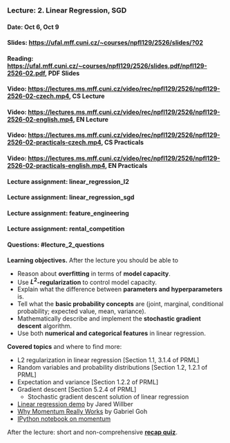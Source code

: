 ### Lecture: 2. Linear Regression, SGD
#### Date: Oct 6, Oct 9
#### Slides: https://ufal.mff.cuni.cz/~courses/npfl129/2526/slides/?02
#### Reading: https://ufal.mff.cuni.cz/~courses/npfl129/2526/slides.pdf/npfl129-2526-02.pdf, PDF Slides
#### Video: https://lectures.ms.mff.cuni.cz/video/rec/npfl129/2526/npfl129-2526-02-czech.mp4, CS Lecture
#### Video: https://lectures.ms.mff.cuni.cz/video/rec/npfl129/2526/npfl129-2526-02-english.mp4, EN Lecture
#### Video: https://lectures.ms.mff.cuni.cz/video/rec/npfl129/2526/npfl129-2526-02-practicals-czech.mp4, CS Practicals
#### Video: https://lectures.ms.mff.cuni.cz/video/rec/npfl129/2526/npfl129-2526-02-practicals-english.mp4, EN Practicals
#### Lecture assignment: linear_regression_l2
#### Lecture assignment: linear_regression_sgd
#### Lecture assignment: feature_engineering
#### Lecture assignment: rental_competition
#### Questions: #lecture_2_questions

**Learning objectives.** After the lecture you should be able to

- Reason about **overfitting** in terms of **model capacity**.
- Use **$L^2$-regularization** to control model capacity.
- Explain what the difference between **parameters and hyperparameters** is.
- Tell what the **basic probability concepts** are (joint, marginal, conditional probability; expected value, mean, variance).
- Mathematically describe and implement the **stochastic gradient descent** algorithm.
- Use both **numerical and categorical features** in linear regression.

**Covered topics** and where to find more:

- L2 regularization in linear regression [Section 1.1, 3.1.4 of PRML]
- Random variables and probability distributions [Section 1.2, 1.2.1 of PRML]
- Expectation and variance [Section 1.2.2 of PRML]
- Gradient descent [Section 5.2.4 of PRML]
  - Stochastic gradient descent solution of linear regression
- [Linear regression demo](https://mlu-explain.github.io/linear-regression) by Jared Willber
- [Why Momentum Really Works](https://distill.pub/2017/momentum/) by Gabriel Goh
- [IPython notebook on momentum](https://github.com/ufal/npfl129/blob/master/notebooks/gradient.ipynb)

After the lecture: short and non-comprehensive [**recap quiz**](http://quest.ms.mff.cuni.cz/class-quiz/quiz/ml_intro_lect02).
